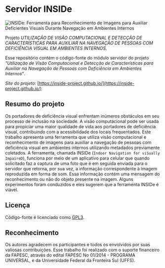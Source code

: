 Servidor INSIDe
============================

![INSIDe: Ferramenta para Reconhecimento de Imagens para Auxiliar Deficientes Visuais Durante Navegação em Ambientes Internos](https://inside-project.github.io/img/server-matching.jpg)

Projeto *UTILIZAÇÃO DE VISÃO COMPUTACIONAL E DETECÇÃO DE CARACTERÍSTICAS PARA AUXILIAR NA NAVEGAÇÃO DE PESSOAS COM DEFICIÊNCIA VISUAL EM AMBIENTES INTERNOS*.

Esse repositório contém o código-fonte do módulo servidor do projeto _"Utilização de Visão Computacional e Detecção de Características para Auxiliar na Navegação de Pessoas com Deficiência em Ambientes Internos"_.

_Site do projeto:_ [https://inside-project.github.io/](https://inside-project.github.io/)

## Resumo do projeto

Os portadores de deficiência visual enfrentam inúmeros obstáculos em seu processo de inclusão na sociedade. A visão computacional pode ser usada para propiciar uma maior qualidade de vida aos portadores de deficiência visual, contribuindo com a acessibilidade dos locais frequentados. Este trabalho apresenta uma ferramenta que utiliza visão computacional e reconhecimento de imagens para auxiliar a navegação de pessoas com deficiência visual em ambientes internos utilizando metadados previamente coletados. A ferramenta, chamada INSIDe (`Indoor Navigation for viSually ImpaireD`), funciona por meio de um aplicativo para celular que quando solicitado faz a captura de uma foto que é em seguida enviada para o servidor que retorna, por sua vez, a informação correspondente à imagem reproduzida em forma de som. Essa informação contém uma mensagem do reconhecimento ou não do objeto presente na imagem. Alguns experimentos foram conduzidos e eles sugerem que a ferramenta INSIDe é viável.

## Licença

Código-fonte é licenciado como [GPL3](http://choosealicense.com/licenses/gpl-3.0/).

## Reconhecimento

Os autores agradecem os participantes e todos os envolvidos por suas valiosas contribuições. Esse trabalho foi realizado com o suporte financeiro da FAPESC, através do edital FAPESC No 01/2014 - PROGRAMA UNIVERSAL, e da Universidade Federal da Fronteira
Sul (UFFS).
